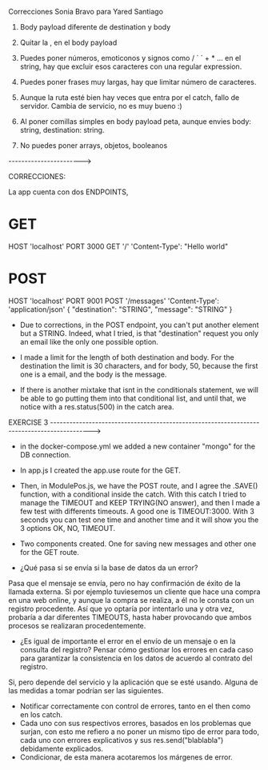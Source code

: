 Correcciones Sonia Bravo para Yared Santiago

1) Body payload diferente de destination y body

2) Quitar la , en el body payload

3) Puedes poner números, emoticonos y signos como / ` ´ + * ... en el string, hay que excluir esos caracteres con una regular expression.

4) Puedes poner frases muy largas, hay que limitar número de caracteres.

5) Aunque la ruta esté bien hay veces que entra por el catch, fallo de servidor. 
Cambia de servicio, no es muy bueno :)

6) Al poner comillas simples en body payload peta, aunque envies body: string, destination: string.

7) No puedes poner arrays, objetos, booleanos

----------------------->

CORRECCIONES: 

La app cuenta con dos ENDPOINTS, 

# GET
HOST 'localhost'
PORT 3000
GET '/'
'Content-Type': "Hello world"

# POST 
HOST 'localhost'
PORT 9001
POST '/messages'
'Content-Type': 'application/json'
{
  "destination": "STRING",
  "message": "STRING"
}

- Due to corrections, in the POST endpoint, you can't put another element but a STRING. Indeed, what I tried, is that "destination" request you only an email like the only one possible option.

- I made a limit for the length of both destination and body. For the destination the limit is 30 characters, and for body, 50, because the first one is a email, and the body is the message.

- If there is another mixtake that isnt in the conditionals statement, we will be able to go putting them into that conditional list, and until that, we notice with a res.status(500) in the catch area.

EXERCISE 3 ------------------------------------------------------------------------------------------->

- in the docker-compose.yml we added a new container "mongo" for the DB connection.

- In app.js I created the app.use route for the GET.

- Then, in ModulePos.js, we have the POST route, and I agree the .SAVE() function, with a conditional inside the catch. With this catch I tried to manage the TIMEOUT and KEEP TRYING(NO answer), and then I made a few test with differents timeouts. A good one is TIMEOUT:3000. With 3 seconds you can test one time and another time and it will show you the 3 options OK, NO, TIMEOUT.

- Two components created. One for saving new messages and other one for the GET route.

* ¿Qué pasa si se envía si la base de datos da un error? 

Pasa que el mensaje se envía, pero no hay confirmación de éxito de la llamada externa. Si por ejemplo tuviesemos un cliente que hace una compra en una web online, y aunque la compra se realiza, a él no le consta con un registro procedente. Así que yo optaría por intentarlo una y otra vez, probaría a dar diferentes TIMEOUTS, hasta haber provocando que ambos procesos se realizaran procedentemente.


* ¿Es igual de importante el error en el envío de un mensaje o en la consulta del registro? Pensar cómo gestionar los errores en cada caso para garantizar la consistencia en los datos de acuerdo al contrato del registro.

Si, pero depende del servicio y la aplicación que se esté usando. Alguna de las medidas a tomar podrían ser las siguientes.

- Notificar correctamente con control de errores, tanto en el then como en los catch. 
- Cada uno con sus respectivos errores, basados en los problemas que surjan, con esto me refiero a no poner un mismo tipo de error para todo, cada uno con errores explicativos y sus res.send("blablabla") debidamente explicados.
- Condicionar, de esta manera acotaremos los márgenes de error.
